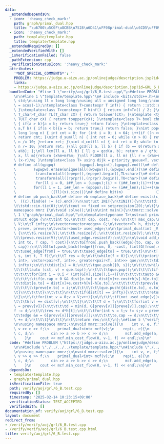 ```yaml
---
data:
  _extendedDependsOn:
  - icon: ':heavy_check_mark:'
    path: graph/primal_dual.hpp
    title: "\u6700\u5C0F\u8CBB\u7528\u6D41\uFF08primal-dual\u6CD5\uFF09"
  - icon: ':heavy_check_mark:'
    path: template/template.hpp
    title: template/template.hpp
  _extendedRequiredBy: []
  _extendedVerifiedWith: []
  _isVerificationFailed: false
  _pathExtension: cpp
  _verificationStatusIcon: ':heavy_check_mark:'
  attributes:
    '*NOT_SPECIAL_COMMENTS*': ''
    PROBLEM: https://judge.u-aizu.ac.jp/onlinejudge/description.jsp?id=GRL_6_B
    links:
    - https://judge.u-aizu.ac.jp/onlinejudge/description.jsp?id=GRL_6_B
  bundledCode: "#line 1 \"verify/aoj/grl/6_B.test.cpp\"\n#define PROBLEM \"https://judge.u-aizu.ac.jp/onlinejudge/description.jsp?id=GRL_6_B\"\
    \n\n#line 1 \"template/template.hpp\"\n# include <bits/stdc++.h>\nusing namespace\
    \ std;\nusing ll = long long;\nusing ull = unsigned long long;\nconst double pi\
    \ = acos(-1);\ntemplate<class T>constexpr T inf() { return ::std::numeric_limits<T>::max();\
    \ }\ntemplate<class T>constexpr T hinf() { return inf<T>() / 2; }\ntemplate <typename\
    \ T_char>T_char TL(T_char cX) { return tolower(cX); }\ntemplate <typename T_char>T_char\
    \ TU(T_char cX) { return toupper(cX); }\ntemplate<class T> bool chmin(T& a,T b)\
    \ { if(a > b){a = b; return true;} return false; }\ntemplate<class T> bool chmax(T&\
    \ a,T b) { if(a < b){a = b; return true;} return false; }\nint popcnt(unsigned\
    \ long long n) { int cnt = 0; for (int i = 0; i < 64; i++)if ((n >> i) & 1)cnt++;\
    \ return cnt; }\nint d_sum(ll n) { int ret = 0; while (n > 0) { ret += n % 10;\
    \ n /= 10; }return ret; }\nint d_cnt(ll n) { int ret = 0; while (n > 0) { ret++;\
    \ n /= 10; }return ret; }\nll gcd(ll a, ll b) { if (b == 0)return a; return gcd(b,\
    \ a%b); };\nll lcm(ll a, ll b) { ll g = gcd(a, b); return a / g*b; };\nll MOD(ll\
    \ x, ll m){return (x%m+m)%m; }\nll FLOOR(ll x, ll m) {ll r = (x%m+m)%m; return\
    \ (x-r)/m; }\ntemplate<class T> using dijk = priority_queue<T, vector<T>, greater<T>>;\n\
    # define all(qpqpq)           (qpqpq).begin(),(qpqpq).end()\n# define UNIQUE(wpwpw)\
    \        (wpwpw).erase(unique(all((wpwpw))),(wpwpw).end())\n# define LOWER(epepe)\
    \         transform(all((epepe)),(epepe).begin(),TL<char>)\n# define UPPER(rprpr)\
    \         transform(all((rprpr)),(rprpr).begin(),TU<char>)\n# define rep(i,upupu)\
    \         for(ll i = 0, i##_len = (upupu);(i) < (i##_len);(i)++)\n# define reps(i,opopo)\
    \        for(ll i = 1, i##_len = (opopo);(i) <= (i##_len);(i)++)\n# define len(x)\
    \                ((ll)(x).size())\n# define bit(n)               (1LL << (n))\n\
    # define pb push_back\n# define eb emplace_back\n# define exists(c, e)       \
    \  ((c).find(e) != (c).end())\n\nstruct INIT{\n\tINIT(){\n\t\tstd::ios::sync_with_stdio(false);\n\
    \t\tstd::cin.tie(0);\n\t\tcout << fixed << setprecision(20);\n\t}\n}INIT;\n\n\
    namespace mmrz {\n\tvoid solve();\n}\n\nint main(){\n\tmmrz::solve();\n}\n#line\
    \ 1 \"graph/primal_dual.hpp\"\n\ntemplate<typename T>\nstruct primal_dual{\n\t\
    struct edge {\n\t\tint to;\n\t\tT cap, cost, rev;\n\t\tT max_cap;\n\t};\n\tint\
    \ V;\n\tT infty;\n\tvector<vector<edge>> G;\n\tvector<T> h, dist;\n\tvector<int>\
    \ prevv, preve;\n\tvector<bool> used_edge;\n\n\tprimal_dual(int _V) : V(_V), infty(numeric_limits<T>::max()/2)\
    \ {\n\t\tG.resize(V);\n\t\th.resize(V);\n\t\tdist.resize(V);\n\t\tprevv.resize(V);\n\
    \t\tpreve.resize(V);\n\t\tused_edge.resize(V);\n\t}\n\n\tvoid add_edge(int from,\
    \ int to, T cap, T cost){\n\t\tG[from].push_back((edge){to, cap, cost, (int)G[to].size(),\
    \ cap});\n\t\tG[to].push_back((edge){from, 0, -cost, (int)G[from].size()-1, 0});\n\
    \t\tused_edge[from] = true;\n\t\tused_edge[to] = true;\n\t}\n\n\tT min_cost_flow(int\
    \ s, int t, T f){\n\t\tT res = 0;\n\t\twhile(f > 0){\n\t\t\tpriority_queue<pair<T,\
    \ int>, vector<pair<T, int>>, greater<pair<T, int>>> que;\n\t\t\tdist.assign(V,\
    \ infty);\n\t\t\tdist[s] = 0;\n\t\t\tque.push({0, s});\n\t\t\twhile(not que.empty()){\n\
    \t\t\t\tauto [cst, v] = que.top();\n\t\t\t\tque.pop();\n\t\t\t\tif(dist[v] < cst)continue;\n\
    \t\t\t\tfor(int i = 0;i < (int)G[v].size();i++){\n\t\t\t\t\tauto &e = G[v][i];\n\
    \t\t\t\t\tif(e.cap > 0 && dist[e.to] > dist[v]+e.cost+h[v]-h[e.to]){\n\t\t\t\t\
    \t\tdist[e.to] = dist[v]+e.cost+h[v]-h[e.to];\n\t\t\t\t\t\tprevv[e.to] = v;\n\t\
    \t\t\t\t\tpreve[e.to] = i;\n\t\t\t\t\t\tque.push({dist[e.to], e.to});\n\t\t\t\t\
    \t}\n\t\t\t\t}\n\t\t\t}\n\t\t\tif(dist[t] == infty){\n\t\t\t\treturn -1;\n\t\t\
    \t}\n\t\t\tfor(int v = 0;v < V;v++){\n\t\t\t\tif(not used_edge[v])continue;\n\t\
    \t\t\th[v] += dist[v];\n\t\t\t}\n\t\t\tT d = f;\n\t\t\tfor(int v = t;v != s;v\
    \ = prevv[v]){\n\t\t\t\td = min(d, G[prevv[v]][preve[v]].cap);\n\t\t\t}\n\t\t\t\
    f -= d;\n\t\t\tres += d*h[t];\n\t\t\tfor(int v = t;v != s;v = prevv[v]){\n\t\t\
    \t\tedge &e = G[prevv[v]][preve[v]];\n\t\t\t\te.cap -= d;\n\t\t\t\tG[v][e.rev].cap\
    \ += d;\n\t\t\t}\n\t\t}\n\t\treturn res;\n\t}\n};\n#line 5 \"verify/aoj/grl/6_B.test.cpp\"\
    \n\nusing namespace mmrz;\n\nvoid mmrz::solve(){\n    int v, e, f;\n    cin >>\
    \ v >> e >> f;\n    primal_dual<int> mcf(v);\n    rep(i, e){\n        int a, b,\
    \ c, d;\n        cin >> a >> b >> c >> d;\n        mcf.add_edge(a, b, c, d);\n\
    \    }\n    cout << mcf.min_cost_flow(0, v-1, f) << endl;\n}\n"
  code: "#define PROBLEM \"https://judge.u-aizu.ac.jp/onlinejudge/description.jsp?id=GRL_6_B\"\
    \n\n#include \"./../../../template/template.hpp\"\n#include \"./../../../graph/primal_dual.hpp\"\
    \n\nusing namespace mmrz;\n\nvoid mmrz::solve(){\n    int v, e, f;\n    cin >>\
    \ v >> e >> f;\n    primal_dual<int> mcf(v);\n    rep(i, e){\n        int a, b,\
    \ c, d;\n        cin >> a >> b >> c >> d;\n        mcf.add_edge(a, b, c, d);\n\
    \    }\n    cout << mcf.min_cost_flow(0, v-1, f) << endl;\n}\n"
  dependsOn:
  - template/template.hpp
  - graph/primal_dual.hpp
  isVerificationFile: true
  path: verify/aoj/grl/6_B.test.cpp
  requiredBy: []
  timestamp: '2025-02-14 10:23:15+09:00'
  verificationStatus: TEST_ACCEPTED
  verifiedWith: []
documentation_of: verify/aoj/grl/6_B.test.cpp
layout: document
redirect_from:
- /verify/verify/aoj/grl/6_B.test.cpp
- /verify/verify/aoj/grl/6_B.test.cpp.html
title: verify/aoj/grl/6_B.test.cpp
---
```

